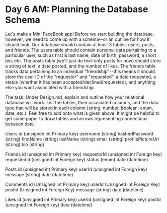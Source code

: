 # Day 6 AM: Planning the Database Schema
 
Let's make a Mini FaceBook app! Before we start building the database, however, we need to come up with a schema--or an outline for how it should look. Our database should contain at least 3 tables: users, posts, and friends. The users table should contain personal data pertaining to a particular user, such as first & last name, date of birth, password, a short bio, etc. The posts table (we'll just do text-only posts for now) should store a string of text, a date posted, and the number of likes. The friends table tracks data pertaining to an individual "friendship"--this means it should store the user ID of the "requestor" and "requested", a date requested, a status (whether it has been accepted/declined/requested), and anything else you want associated with a friendship.
 
The task: Under Design.md, explain and outline how your relational database will work. List the tables, their associated columns, and the data type that will be stored in each column (string, number, boolean, enum, date, etc.). Feel free to add onto what is given above. It might be helpful to get some paper to draw tables and arrows representing connections between data.

Users
    id (unsigned int Primary key)
    username (string)
    hashedPassword (string)
    firstName (string)
    lastName (string)
    email (string)
    profilePictureUrl (string)
    bio (string)

Friends
	id (unsigned int Primary key)
	requestorId (unsigned int Foreign key)
	requestedId (unsigned int Foreign key)
    status (enum)
    date (datetime)
	
Posts
    id (unsigned int Primary key)
    userId (unsigned int Foreign key)
    message (string)
    date (datetime)

Comments
	id (Unsigned int Primary key)
	userId (Unsigned int Foreign Key)
	postId (Unsigned int Foreign Key)
	message (string)
	date (datetime)

Likes
	id (unsigned int Primary key)
    userId (unsigned int Foreign key)
	postId (unsigned int Foreign key)
    date (datetime)

